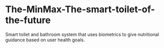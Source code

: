 # The-MinMax-The-smart-toilet-of-the-future
Smart toilet and bathroom system that uses biometrics to give nutritional guidance based on user health goals.
